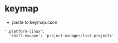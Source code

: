 # keymap

* paste to keymap.cson

```
'.platform-linux':
  'shift-escape': 'project-manager:list-projects'
```
